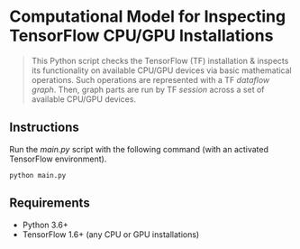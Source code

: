 # Computational Model for Inspecting TensorFlow CPU/GPU Installations
> This Python script checks the TensorFlow (TF) installation & inspects its functionality on available CPU/GPU devices via basic mathematical operations. Such operations are represented with a TF *dataflow graph*. Then, graph parts are run by TF *session* across a set of available CPU/GPU devices.

## Instructions
Run the *main.py* script with the following command (with an activated TensorFlow environment).
```
python main.py
```

## Requirements
* Python 3.6+
* TensorFlow 1.6+ (any CPU or GPU installations)
